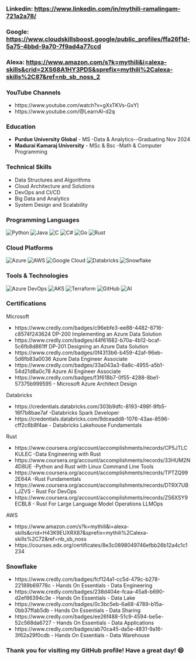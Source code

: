 ### Linkedin: https://www.linkedin.com/in/mythili-ramalingam-721a2a78/
### Google: https://www.cloudskillsboost.google/public_profiles/ffa26f1d-5a75-4bbd-9a70-7f9ad4a77ccd
### Alexa: https://www.amazon.com/s?k=mythili&i=alexa-skills&crid=2XS68A1HY3PDS&sprefix=mythili%2Calexa-skills%2C87&ref=nb_sb_noss_2
### YouTube Channels
<ul>
  <li>https://www.youtube.com/watch?v=gXxTKVs-GxY)</li>
  <li>https://www.youtube.com/@LearnAI-d2q</li>
</ul>

### Education

- **Purdue University Global** - MS -Data & Analytics--Graduating Nov 2024
- **Madurai Kamaraj University** - MSc & Bsc -Math & Computer Programming

### Technical Skills
- Data Structures and Algorithms
- Cloud Architecture and Solutions
- DevOps and CI/CD
- Big Data and Analytics
- System Design and Scalability

### Programming Languages
![Python](https://img.shields.io/badge/Python-3776AB?style=for-the-badge&logo=python&logoColor=white) ![Java](https://img.shields.io/badge/Java-007396?style=for-the-badge&logo=java&logoColor=white) ![C](https://img.shields.io/badge/C-A8B9CC?style=for-the-badge&logo=c&logoColor=white) ![C#](https://img.shields.io/badge/C%23-239120?style=for-the-badge&logo=c-sharp&logoColor=white) ![Go](https://img.shields.io/badge/Go-00ADD8?style=for-the-badge&logo=go&logoColor=white) ![Rust](https://img.shields.io/badge/Rust-000000?style=for-the-badge&logo=rust&logoColor=white)



### Cloud Platforms 
![Azure](https://img.shields.io/badge/Azure-0078D4?style=for-the-badge&logo=microsoft-azure&logoColor=white) ![AWS](https://img.shields.io/badge/AWS-232F3E?style=for-the-badge&logo=amazon-aws&logoColor=white) ![Google Cloud](https://img.shields.io/badge/Google%20Cloud-4285F4?style=for-the-badge&logo=google-cloud&logoColor=white) ![Databricks](https://img.shields.io/badge/Databricks-FC2D2D?style=for-the-badge&logo=databricks&logoColor=white) ![Snowflake](https://img.shields.io/badge/Snowflake-29B5E8?style=for-the-badge&logo=snowflake&logoColor=white) 

### Tools & Technologies
![Azure DevOps](https://img.shields.io/badge/Azure%20DevOps-0078D7?style=for-the-badge&logo=azure-devops&logoColor=white) ![AKS](https://img.shields.io/badge/AKS-0078D4?style=for-the-badge&logo=microsoft-azure&logoColor=white) ![Terraform](https://img.shields.io/badge/Terraform-623CE4?style=for-the-badge&logo=terraform&logoColor=white) ![GitHub](https://img.shields.io/badge/GitHub-181717?style=for-the-badge&logo=github&logoColor=white) ![AI](https://img.shields.io/badge/Artificial%20Intelligence-008080?style=for-the-badge&logo=artificial-intelligence&logoColor=white)


### Certifications
<html><body>Microsoft</body><ul>
  <li>https://www.credly.com/badges/c96ebfe3-ee88-4482-8716-c8574f243624 DP-200 Implementing an Azure Data Solution</li>
  <li>https://www.credly.com/badges/44f61682-b70a-4b12-bcaf-5c6fb8d861ff DP-201 Designing an Azure Data Solution</li>
  <li>https://www.credly.com/badges/0f4313b6-b459-42af-96eb-5d6fb83a0036 Azure Data Engineer Associate</li>
  <li>https://www.credly.com/badges/33a043a3-6a8c-4955-a5b1-54d21d8a0c78 Azure AI Engineer Associate</li>
  <li>https://www.credly.com/badges/f3f618b7-0f55-4288-8be1-57375b999595 - Microsoft Azure Architect Design</li>
</ul>  
<body>Databricks</body>
<ul>
  <li>https://credentials.databricks.com/303b9dfc-8193-498f-9fb5-16f7b8bae7af -Databricks Spark Developer</li>
  <li>https://credentials.databricks.com/9dceadd8-1076-43ae-8596-cff2c6b8f4ae - Databricks Lakehouse Fundamentals</li>
</ul>
<body>Rust
<ul>
  <li>https://www.coursera.org/account/accomplishments/records/CP5JTLCKULEC -Data Engineering with Rust</li>
  <li>https://www.coursera.org/account/accomplishments/records/33HUM2N4D8UE -Python and Rust with Linux Command Line Tools</li>
  <li>https://www.coursera.org/account/accomplishments/records/TPTZQ992E64A -Rust Fundamentals</li>
  <li>https://www.coursera.org/account/accomplishments/records/DTRX7UBLJZVS - Rust For DevOps</li>
  <li>https://www.coursera.org/account/accomplishments/records/ZS6XSY9ECBL8 - Rust For Large Language Model Operations LLMOps</li>
</ul>
<body>AWS
<ul>
  <li>https://www.amazon.com/s?k=mythili&i=alexa-skills&crid=H43K9EUXRX87&sprefix=mythili%2Calexa-skills%2C72&ref=nb_sb_noss</li>
  <li>https://courses.edx.org/certificates/8e3c0898049746efbb26b12a4c1c1234</li>
</ul>
</body></html>

### Snowflake
<ul>
  <li>https://www.credly.com/badges/fcf124a1-cc5d-479c-b278-22189b69778c - Hands On Essentials - Data Engineering </li>
  <li>https://www.credly.com/badges/238d404e-fcaa-45a8-b690-d2ef86394c3e - Hands On Essentials - Data Lake </li>
  <li>https://www.credly.com/badges/0c3bc5eb-6a68-4789-b15a-0bb37ffab5db - Hands On Essentials - Data Sharing </li>
  <li>https://www.credly.com/badges/ee26f488-51c9-4594-be5e-52c568da6727 - Hands On Essentials - Data Applications </li>
  <li>https://www.credly.com/badges/ab70ca45-da5e-4831-9a16-3f62a29f0cdb - Hands On Essentials - Data Warehouse </li>  
</ul>
  
</ul>



### Thank you for visiting my GitHub profile! Have a great day! 😄
